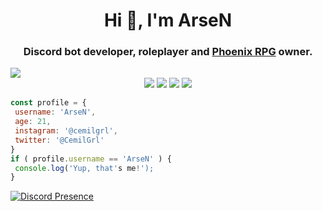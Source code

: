  <h1 align="center">Hi 👋, I'm ArseN</h1>
<h3 align="center">Discord bot developer, roleplayer and <a href="https://linktr.ee/phoenixrpg" rel="nofollow">Phoenix RPG</a> owner.</h3>
<img src="https://media.discordapp.net/attachments/1009347936058081301/1131317217640841266/0171865ee0c07ba1fcc1297aef3a3b9c_1.jpg?width=1083&height=606">
<br>
<div align="center">
  <img src="https://img.shields.io/badge/-HTML-F06529?style=for-the-badge&logo=html5&logoColor=F06529&labelColor=000000">
  <img src="https://img.shields.io/badge/-CSS-2965F1?style=for-the-badge&logo=css3&logoColor=2965F1&labelColor=000000">
  <img src="https://img.shields.io/badge/-Javascript-F0DB4F?style=for-the-badge&logo=javascript&logoColor=F0DB4F&labelColor=000000">
  <img src="https://img.shields.io/badge/-Python-2965F1?style=for-the-badge&logo=python&logoColor=2965F1&labelColor=000000">
</div>

 ```javascript
const profile = {
  username: 'ArseN',
  age: 21,
  instagram: '@cemilgrl',
  twitter: '@CemilGrl'
}
if ( profile.username == 'ArseN' ) {
  console.log('Yup, that's me!');
}
```

[![Discord Presence](https://lanyard.cnrad.dev/api/378974293507440640)](https://discord.com/users/378974293507440640)
